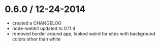 0.6.0 / 12-24-2014
==================
* created a CHANGELOG
* node-webkit updated to 0.11.4
* removed border around app, looked weird for sites with background colors other than white